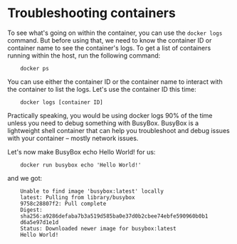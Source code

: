# Troubleshooting containers
To see what's going on within the container, you can use the `docker logs` command.
But before using that, we need to know the container ID or container name to see the container's logs.
To get a list of containers running within the host, run the following command:
```shell
    docker ps
```
You can use either the container ID or the container name to interact with the container to list the logs. Let's use the container ID this time:
```shell
    docker logs [container ID]
```

Practically speaking, you would be using docker logs 90% of the time unless you need to debug something with BusyBox. BusyBox is a lightweight shell container that can help you troubleshoot and debug issues with your container – mostly network issues.

Let's now make BusyBox echo Hello World! for us:
```shell
    docker run busybox echo 'Hello World!'
```
and we got:
```shell
    Unable to find image 'busybox:latest' locally
    latest: Pulling from library/busybox
    9758c28807f2: Pull complete
    Digest:
    sha256:a9286defaba7b3a519d585ba0e37d0b2cbee74ebfe590960b0b1
    d6a5e97d1e1d
    Status: Downloaded newer image for busybox:latest
    Hello World!
```